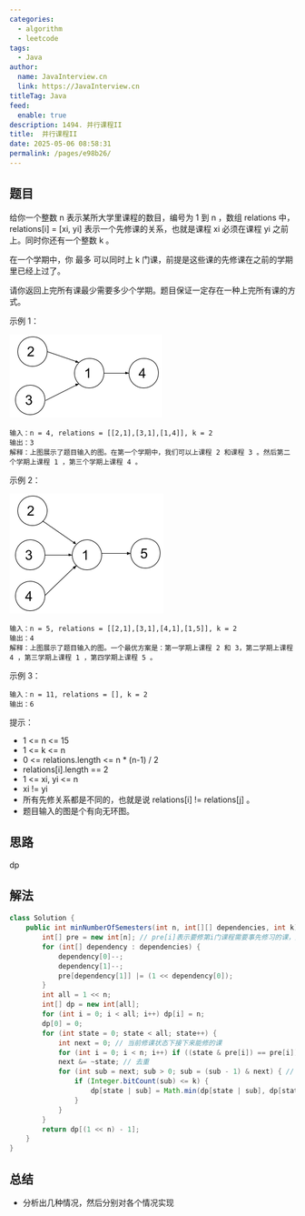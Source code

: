 ```yaml
---
categories: 
  - algorithm
  - leetcode
tags: 
  - Java
author: 
  name: JavaInterview.cn
  link: https://JavaInterview.cn
titleTag: Java
feed: 
  enable: true
description: 1494. 并行课程II
title:  并行课程II
date: 2025-05-06 08:58:31
permalink: /pages/e98b26/
---
```


## 题目
给你一个整数 n 表示某所大学里课程的数目，编号为 1 到 n ，数组 relations 中， relations[i] = [xi, yi]  表示一个先修课的关系，也就是课程 xi 必须在课程 yi 之前上。同时你还有一个整数 k 。

在一个学期中，你 最多 可以同时上 k 门课，前提是这些课的先修课在之前的学期里已经上过了。

请你返回上完所有课最少需要多少个学期。题目保证一定存在一种上完所有课的方式。



示例 1：

![leetcode_parallel_courses_1.png](../../../media/pictures/leetcode/leetcode_parallel_courses_1.png)

    输入：n = 4, relations = [[2,1],[3,1],[1,4]], k = 2
    输出：3
    解释：上图展示了题目输入的图。在第一个学期中，我们可以上课程 2 和课程 3 。然后第二个学期上课程 1 ，第三个学期上课程 4 。
示例 2：

![leetcode_parallel_courses_2.png](../../../media/pictures/leetcode/leetcode_parallel_courses_2.png)

    输入：n = 5, relations = [[2,1],[3,1],[4,1],[1,5]], k = 2
    输出：4
    解释：上图展示了题目输入的图。一个最优方案是：第一学期上课程 2 和 3，第二学期上课程 4 ，第三学期上课程 1 ，第四学期上课程 5 。
示例 3：

    输入：n = 11, relations = [], k = 2
    输出：6


提示：

* 1 <= n <= 15
* 1 <= k <= n
* 0 <= relations.length <= n * (n-1) / 2
* relations[i].length == 2
* 1 <= xi, yi <= n
* xi != yi
* 所有先修关系都是不同的，也就是说 relations[i] != relations[j] 。
* 题目输入的图是个有向无环图。


## 思路

dp

## 解法
```java
class Solution {
    public int minNumberOfSemesters(int n, int[][] dependencies, int k) {
        int[] pre = new int[n]; // pre[i]表示要修第i门课程需要事先修习的课，用n位的二进制数来表示
        for (int[] dependency : dependencies) {
            dependency[0]--;
            dependency[1]--;
            pre[dependency[1]] |= (1 << dependency[0]);
        }
        int all = 1 << n;
        int[] dp = new int[all];
        for (int i = 0; i < all; i++) dp[i] = n;
        dp[0] = 0;
        for (int state = 0; state < all; state++) {
            int next = 0; // 当前修课状态下接下来能修的课
            for (int i = 0; i < n; i++) if ((state & pre[i]) == pre[i]) next |= 1 << i;
            next &= ~state; // 去重
            for (int sub = next; sub > 0; sub = (sub - 1) & next) { // 枚举所有的子集
                if (Integer.bitCount(sub) <= k) {
                    dp[state | sub] = Math.min(dp[state | sub], dp[state] + 1);
                }
            }
        }
        return dp[(1 << n) - 1];
    }
}

```

## 总结

- 分析出几种情况，然后分别对各个情况实现 
